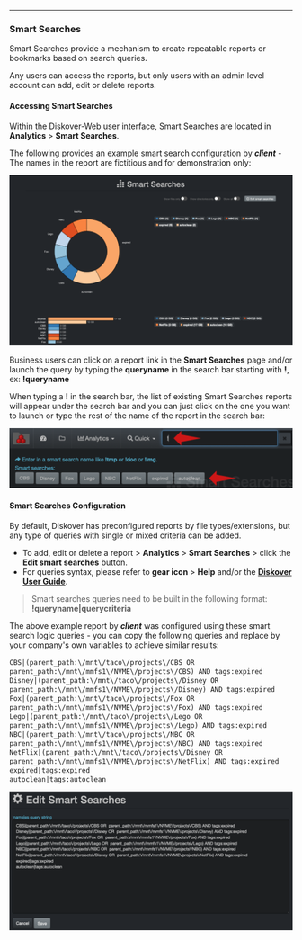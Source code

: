 ___
### Smart Searches

Smart Searches provide a mechanism to create repeatable reports or bookmarks based on search queries.

Any users can access the reports, but only users with an admin level account can add, edit or delete reports.

#### Accessing Smart Searches

Within the Diskover-Web user interface, Smart Searches are located in **Analytics** > **Smart Searches**.

The following provides an example smart search configuration by **_client_** - The names in the report are fictitious and for demonstration only:

![Image: Smart Searches Report](images/image_reporting_smart_searches_report_example_diskover_ui.png)

Business users can click on a report link in the **Smart Searches** page and/or launch the query by typing the **queryname** in the search bar starting with **!**, ex: **!queryname**

When typing a **!** in the search bar, the list of existing Smart Searches reports will appear under the search bar and you can just click on the one you want to launch or type the rest of the name of the report in the search bar:

![Image: Shortcut to Launch Smart Searches Report](images/image_reporting_smart_searches_launch_shortcut.png)

#### Smart Searches Configuration

By default, Diskover has preconfigured reports by file types/extensions, but any type of queries with single or mixed criteria can be added.

- To add, edit or delete a report > **Analytics** > **Smart Searches** > click the **Edit smart searches** button.
- For queries syntax, please refer to **gear icon** > **Help** and/or the [**Diskover User Guide**](https://docs.diskoverdata.com/diskover_user_guide/).

> Smart searches queries need to be built in the following format: **!queryname|querycriteria**

The above example report by **_client_** was configured using these smart search logic queries - you can copy the following queries and replace by your company's own variables to achieve similar results:
```
CBS|(parent_path:\/mnt\/taco\/projects\/CBS OR  parent_path:\/mnt\/mmfs1\/NVME\/projects\/CBS) AND tags:expired
Disney|(parent_path:\/mnt\/taco\/projects\/Disney OR  parent_path:\/mnt\/mmfs1\/NVME\/projects\/Disney) AND tags:expired
Fox|(parent_path:\/mnt\/taco\/projects\/Fox OR  parent_path:\/mnt\/mmfs1\/NVME\/projects\/Fox) AND tags:expired
Lego|(parent_path:\/mnt\/taco\/projects\/Lego OR  parent_path:\/mnt\/mmfs1\/NVME\/projects\/Lego) AND tags:expired
NBC|(parent_path:\/mnt\/taco\/projects\/NBC OR  parent_path:\/mnt\/mmfs1\/NVME\/projects\/NBC) AND tags:expired
NetFlix|(parent_path:\/mnt\/taco\/projects\/Disney OR  parent_path:\/mnt\/mmfs1\/NVME\/projects\/NetFlix) AND tags:expired
expired|tags:expired
autoclean|tags:autoclean
```

![Image: Smart Searches Editing Window](images/image_reporting_smart_searches_report_editing_window.png)
